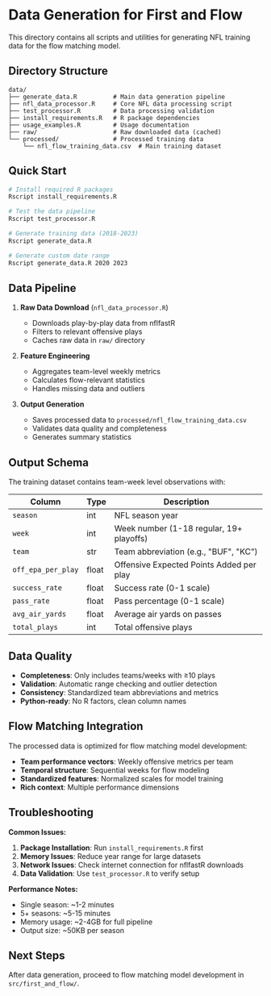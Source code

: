 # Data Generation for First and Flow

This directory contains all scripts and utilities for generating NFL training data for the flow matching model.

## Directory Structure

```
data/
├── generate_data.R          # Main data generation pipeline
├── nfl_data_processor.R     # Core NFL data processing script
├── test_processor.R         # Data processing validation
├── install_requirements.R   # R package dependencies
├── usage_examples.R         # Usage documentation
├── raw/                     # Raw downloaded data (cached)
└── processed/               # Processed training data
    └── nfl_flow_training_data.csv  # Main training dataset
```

## Quick Start

```bash
# Install required R packages
Rscript install_requirements.R

# Test the data pipeline
Rscript test_processor.R

# Generate training data (2018-2023)
Rscript generate_data.R

# Generate custom date range
Rscript generate_data.R 2020 2023
```

## Data Pipeline

1. **Raw Data Download** (`nfl_data_processor.R`)
   - Downloads play-by-play data from nflfastR
   - Filters to relevant offensive plays
   - Caches raw data in `raw/` directory

2. **Feature Engineering** 
   - Aggregates team-level weekly metrics
   - Calculates flow-relevant statistics
   - Handles missing data and outliers

3. **Output Generation**
   - Saves processed data to `processed/nfl_flow_training_data.csv`
   - Validates data quality and completeness
   - Generates summary statistics

## Output Schema

The training dataset contains team-week level observations with:

| Column | Type | Description |
|--------|------|-------------|
| `season` | int | NFL season year |
| `week` | int | Week number (1-18 regular, 19+ playoffs) |
| `team` | str | Team abbreviation (e.g., "BUF", "KC") |
| `off_epa_per_play` | float | Offensive Expected Points Added per play |
| `success_rate` | float | Success rate (0-1 scale) |
| `pass_rate` | float | Pass percentage (0-1 scale) |
| `avg_air_yards` | float | Average air yards on passes |
| `total_plays` | int | Total offensive plays |

## Data Quality

- **Completeness**: Only includes teams/weeks with ≥10 plays
- **Validation**: Automatic range checking and outlier detection
- **Consistency**: Standardized team abbreviations and metrics
- **Python-ready**: No R factors, clean column names

## Flow Matching Integration

The processed data is optimized for flow matching model development:

- **Team performance vectors**: Weekly offensive metrics per team
- **Temporal structure**: Sequential weeks for flow modeling
- **Standardized features**: Normalized scales for model training
- **Rich context**: Multiple performance dimensions

## Troubleshooting

**Common Issues:**

1. **Package Installation**: Run `install_requirements.R` first
2. **Memory Issues**: Reduce year range for large datasets
3. **Network Issues**: Check internet connection for nflfastR downloads
4. **Data Validation**: Use `test_processor.R` to verify setup

**Performance Notes:**

- Single season: ~1-2 minutes
- 5+ seasons: ~5-15 minutes
- Memory usage: ~2-4GB for full pipeline
- Output size: ~50KB per season

## Next Steps

After data generation, proceed to flow matching model development in `src/first_and_flow/`.
